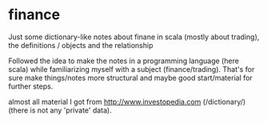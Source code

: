 # finance
Just some dictionary-like notes about finane in scala (mostly about trading), the definitions / objects and the relationship 

Followed the idea to make the notes in a programming language (here scala) while familiarizing myself with a subject (finance/trading).
That's for sure make things/notes more structural and maybe good start/material for further steps.

almost all material I got from http://www.investopedia.com (/dictionary/) (there is not any 'private' data).
